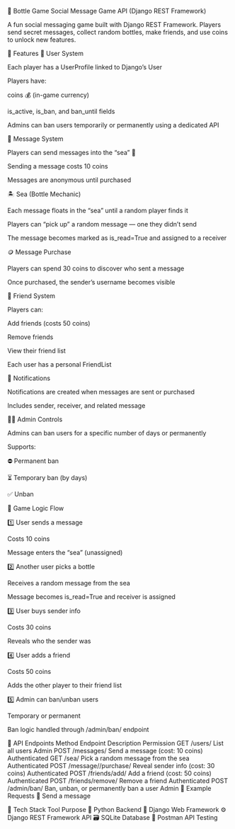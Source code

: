 🍾 Bottle Game Social Message Game API (Django REST Framework)

A fun social messaging game built with Django REST Framework.
Players send secret messages, collect random bottles, make friends, and use coins to unlock new features.

🚀 Features
👤 User System

Each player has a UserProfile linked to Django’s User

Players have:

coins 💰 (in-game currency)

is_active, is_ban, and ban_until fields

Admins can ban users temporarily or permanently using a dedicated API

💌 Message System

Players can send messages into the “sea” 🌊

Sending a message costs 10 coins

Messages are anonymous until purchased

🏝️ Sea (Bottle Mechanic)

Each message floats in the “sea” until a random player finds it

Players can “pick up” a random message — one they didn’t send

The message becomes marked as is_read=True and assigned to a receiver

🪙 Message Purchase

Players can spend 30 coins to discover who sent a message

Once purchased, the sender’s username becomes visible

👯 Friend System

Players can:

Add friends (costs 50 coins)

Remove friends

View their friend list

Each user has a personal FriendList

🔔 Notifications

Notifications are created when messages are sent or purchased

Includes sender, receiver, and related message

🧑‍💼 Admin Controls

Admins can ban users for a specific number of days or permanently

Supports:

⛔ Permanent ban

⏳ Temporary ban (by days)

✅ Unban

🧠 Game Logic Flow

1️⃣ User sends a message

Costs 10 coins

Message enters the “sea” (unassigned)

2️⃣ Another user picks a bottle

Receives a random message from the sea

Message becomes is_read=True and receiver is assigned

3️⃣ User buys sender info

Costs 30 coins

Reveals who the sender was

4️⃣ User adds a friend

Costs 50 coins

Adds the other player to their friend list

5️⃣ Admin can ban/unban users

Temporary or permanent

Ban logic handled through /admin/ban/ endpoint

🧰 API Endpoints
Method	Endpoint	Description	Permission
GET	/users/	List all users	Admin
POST	/messages/	Send a message (cost: 10 coins)	Authenticated
GET	/sea/	Pick a random message from the sea	Authenticated
POST	/message/<id>/purchase/	Reveal sender info (cost: 30 coins)	Authenticated
POST	/friends/add/	Add a friend (cost: 50 coins)	Authenticated
POST	/friends/remove/	Remove a friend	Authenticated
POST	/admin/ban/	Ban, unban, or permanently ban a user	Admin
🔐 Example Requests
📩 Send a message

🧰 Tech Stack
Tool	Purpose
🐍 Python	Backend
🦄 Django	Web Framework
⚙️ Django REST Framework	API
🗃️ SQLite	Database
🧪 Postman	API Testing
